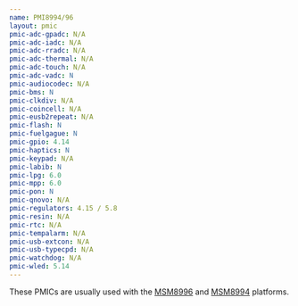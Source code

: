 ```yaml
---
name: PMI8994/96
layout: pmic
pmic-adc-gpadc: N/A
pmic-adc-iadc: N/A
pmic-adc-rradc: N/A
pmic-adc-thermal: N/A
pmic-adc-touch: N/A
pmic-adc-vadc: N
pmic-audiocodec: N/A
pmic-bms: N
pmic-clkdiv: N/A
pmic-coincell: N/A
pmic-eusb2repeat: N/A
pmic-flash: N
pmic-fuelgague: N
pmic-gpio: 4.14
pmic-haptics: N
pmic-keypad: N/A
pmic-labib: N
pmic-lpg: 6.0
pmic-mpp: 6.0
pmic-pon: N
pmic-qnovo: N/A
pmic-regulators: 4.15 / 5.8
pmic-resin: N/A
pmic-rtc: N/A
pmic-tempalarm: N/A
pmic-usb-extcon: N/A
pmic-usb-typecpd: N/A
pmic-watchdog: N/A
pmic-wled: 5.14
---
```

These PMICs are usually used with the [MSM8996](../soc/msm8996) and [MSM8994](../soc/msm8994) platforms.
